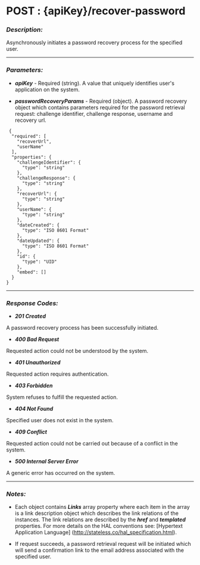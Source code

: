 
# POST : {apiKey}/recover-password 

### *Description:* 
Asynchronously initiates a password recovery process for the specified user. 



* * *
### *Parameters:*


- ***apiKey*** - Required (string). A value that uniquely identifies user&#39;s application on the system. 


- ***passwordRecoveryParams*** - Required (object). A password recovery object which contains parameters required for the password retrieval request: challenge
            identifier, challenge response, username and recovery url. 

```
 {
  "required": [
    "recoverUrl",
    "userName"
  ],
  "properties": {
    "challengeIdentifier": {
      "type": "string"
    },
    "challengeResponse": {
      "type": "string"
    },
    "recoverUrl": {
      "type": "string"
    },
    "userName": {
      "type": "string"
    },
    "dateCreated": {
      "type": "ISO 8601 Format"
    },
    "dateUpdated": {
      "type": "ISO 8601 Format"
    },
    "id": {
      "type": "UID"
    },
    "embed": []
  }
} 

```

* * *
### *Response Codes:*


- ***201  Created*** 

 A password recovery process has been successfully initiated. 


- ***400  Bad Request*** 

 Requested action could not be understood by the system. 


- ***401  Unauthorized*** 

 Requested action requires authentication. 


- ***403  Forbidden*** 

 System refuses to fulfill the requested action. 


- ***404  Not Found*** 

 Specified user does not exist in the system. 


- ***409  Conflict*** 

 Requested action could not be carried out because of a conflict in the system. 


- ***500  Internal Server Error*** 

 A generic error has occurred on the system. 



* * *
### *Notes:* 
- Each object contains ***Links*** array property where each item in the array is a link description object which describes the link relations of the instances. The link relations are described by the ***href*** and ***templated*** properties. For more details on the HAL conventions see: [Hypertext Application Language] (http://stateless.co/hal_specification.html).

-  If request succeeds, a password retrieval request will be initiated which will send a confirmation link to
  the email address associated with the specified user. 
